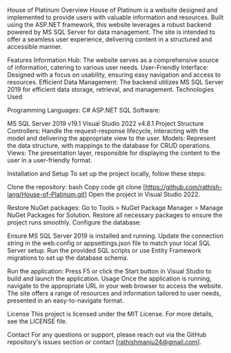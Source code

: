 House of Platinum
Overview
House of Platinum is a website designed and implemented to provide users with valuable information and resources. Built using the ASP.NET framework, this website leverages a robust backend powered by MS SQL Server for data management. The site is intended to offer a seamless user experience, delivering content in a structured and accessible manner.

Features
Information Hub: The website serves as a comprehensive source of information, catering to various user needs.
User-Friendly Interface: Designed with a focus on usability, ensuring easy navigation and access to resources.
Efficient Data Management: The backend utilizes MS SQL Server 2019 for efficient data storage, retrieval, and management.
Technologies Used

Programming Languages:
C#
ASP.NET
SQL
Software:

MS SQL Server 2019 v19.1
Visual Studio 2022 v4.8.1
Project Structure
Controllers: Handle the request-response lifecycle, interacting with the model and delivering the appropriate view to the user.
Models: Represent the data structure, with mappings to the database for CRUD operations.
Views: The presentation layer, responsible for displaying the content to the user in a user-friendly format.

Installation and Setup
To set up the project locally, follow these steps:

Clone the repository:
bash
Copy code
git clone [https://github.com/rathish-lang/House-of-Platinum.git]
Open the project in Visual Studio 2022.

Restore NuGet packages:
Go to Tools > NuGet Package Manager > Manage NuGet Packages for Solution.
Restore all necessary packages to ensure the project runs smoothly.
Configure the database:

Ensure MS SQL Server 2019 is installed and running.
Update the connection string in the web.config or appsettings.json file to match your local SQL Server setup.
Run the provided SQL scripts or use Entity Framework migrations to set up the database schema.

Run the application:
Press F5 or click the Start button in Visual Studio to build and launch the application.
Usage
Once the application is running, navigate to the appropriate URL in your web browser to access the website. The site offers a range of resources and information tailored to user needs, presented in an easy-to-navigate format.

License
This project is licensed under the MIT License. For more details, see the LICENSE file.

Contact
For any questions or support, please reach out via the GitHub repository's issues section or contact [rathishmanju24@gmail.com].
